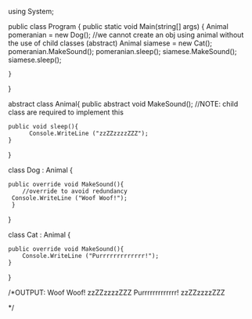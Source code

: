 using System;

public class Program
{
    public static void Main(string[] args) 
    {
       Animal pomeranian = new Dog(); //we cannot create an obj using animal without the use of child classes (abstract)
       Animal siamese = new Cat();
       pomeranian.MakeSound();
       pomeranian.sleep();
       siamese.MakeSound();
       siamese.sleep();
       
       
    }
}

abstract class Animal{
    public abstract void MakeSound(); //NOTE: child class are required to implement this
    
    public void sleep(){
          Console.WriteLine ("zzZZzzzzZZZ");
    }
}

class Dog : Animal {
    
    public override void MakeSound(){ 
        //override to avoid redundancy
     Console.WriteLine ("Woof Woof!");
     }
}

class Cat : Animal {
    
    public override void MakeSound(){
        Console.WriteLine ("Purrrrrrrrrrrrr!");
    }
}

/*OUTPUT: 
Woof Woof!
zzZZzzzzZZZ
Purrrrrrrrrrrrr!
zzZZzzzzZZZ

*/
